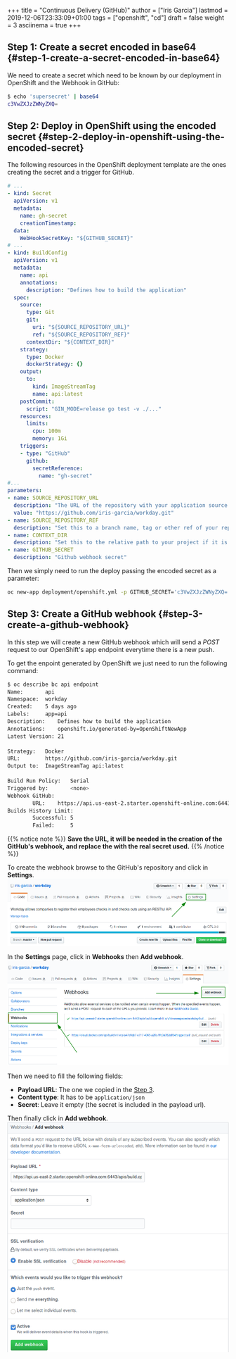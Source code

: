 +++
title = "Continuous Delivery (GitHub)"
author = ["Iris Garcia"]
lastmod = 2019-12-06T23:33:09+01:00
tags = ["openshift", "cd"]
draft = false
weight = 3
asciinema = true
+++

## Step 1: Create a secret encoded in base64 {#step-1-create-a-secret-encoded-in-base64}

We need to create a secret which need to be known by our deployment in
OpenShift and the Webhook in GitHub:

```bash
$ echo 'supersecret' | base64
c3VwZXJzZWNyZXQ=
```


## Step 2: Deploy in OpenShift using the encoded secret {#step-2-deploy-in-openshift-using-the-encoded-secret}

The following resources in the OpenShift deployment template are the
ones creating the secret and a trigger for GitHub.

```yaml
# ...
- kind: Secret
  apiVersion: v1
  metadata:
    name: gh-secret
    creationTimestamp:
  data:
    WebHookSecretKey: "${GITHUB_SECRET}"
# ...
- kind: BuildConfig
  apiVersion: v1
  metadata:
    name: api
    annotations:
      description: "Defines how to build the application"
  spec:
    source:
      type: Git
      git:
        uri: "${SOURCE_REPOSITORY_URL}"
        ref: "${SOURCE_REPOSITORY_REF}"
      contextDir: "${CONTEXT_DIR}"
    strategy:
      type: Docker
      dockerStrategy: {}
    output:
      to:
        kind: ImageStreamTag
        name: api:latest
    postCommit:
      script: "GIN_MODE=release go test -v ./..."
    resources:
      limits:
        cpu: 100m
        memory: 1Gi
    triggers:
    - type: "GitHub"
      github:
        secretReference:
          name: "gh-secret"
#...
parameters:
- name: SOURCE_REPOSITORY_URL
  description: "The URL of the repository with your application source code"
  value: "https://github.com/iris-garcia/workday.git"
- name: SOURCE_REPOSITORY_REF
  description: "Set this to a branch name, tag or other ref of your repository if you are not using the default branch"
- name: CONTEXT_DIR
  description: "Set this to the relative path to your project if it is not in the root of your repository"
- name: GITHUB_SECRET
  description: "Github webhook secret"
```

Then we simply need to run the deploy passing the encoded secret as a
parameter:

```bash
oc new-app deployment/openshift.yml -p GITHUB_SECRET='c3VwZXJzZWNyZXQ='
```


## Step 3: Create a GitHub webhook {#step-3-create-a-github-webhook}

In this step we will create a new GitHub webhook which will send a
_POST_ request to our OpenShift's app endpoint everytime there is a
new push.

To get the enpoint generated by OpenShift we just need to run the
following command:

```bash
$ oc describe bc api endpoint
Name:		api
Namespace:	workday
Created:	5 days ago
Labels:		app=api
Description:	Defines how to build the application
Annotations:	openshift.io/generated-by=OpenShiftNewApp
Latest Version:	21

Strategy:	Docker
URL:		https://github.com/iris-garcia/workday.git
Output to:	ImageStreamTag api:latest

Build Run Policy:	Serial
Triggered by:		<none>
Webhook GitHub:
        URL:	https://api.us-east-2.starter.openshift-online.com:6443/apis/build.openshift.io/v1/namespaces/workday/buildconfigs/api/webhooks/<secret>/github
Builds History Limit:
        Successful:	5
        Failed:		5
```

{{% notice note %}}
**Save the URL, it will be needed in the creation of the GitHub's webhook, and replace the <secret> with the real secret used.**
{{% /notice %}}

To create the webhook browse to the GitHub's repository and click in
**Settings**.
![](/images/gh_oc_1.png)

In the **Settings** page, click in **Webhooks** then **Add webhook**.
![](/images/gh_oc_2.png)

Then we need to fill the following fields:

-   **Payload URL**: The one we copied in the [Step 3](https://iris-garcia.github.io/workday/howto/github-cd/#step-3-create-a-github-webhook).
-   **Content type**: It has to be `application/json`
-   **Secret**: Leave it empty (the secret is included in the payload url).

Then finally click in **Add webhook**.
![](/images/gh_oc_3.png)
